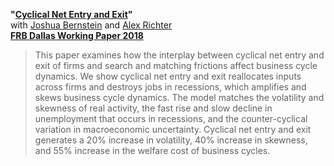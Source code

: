 **"[Cyclical Net Entry and Exit](BRT_EntryExit.pdf)"**  
with [Joshua Bernstein](https://www.linkedin.com/in/joshua-bernstein-47baa332) and [Alex Richter](http://www.alexrichterecon.com/)  
**[FRB Dallas Working Paper 2018](https://doi.org/10.24149/wp2018r1)**

> This paper examines how the interplay between cyclical net entry and exit of firms and search and matching frictions affect business cycle dynamics. We show cyclical net entry and exit reallocates inputs across firms and destroys jobs in recessions, which amplifies and skews business cycle dynamics. The model matches the volatility and skewness of real activity, the fast rise and slow decline in unemployment that occurs in recessions, and the counter-cyclical variation in macroeconomic uncertainty. Cyclical net entry and exit generates a 20% increase in volatility, 40% increase in skewness, and 55% increase in the welfare cost of business cycles.